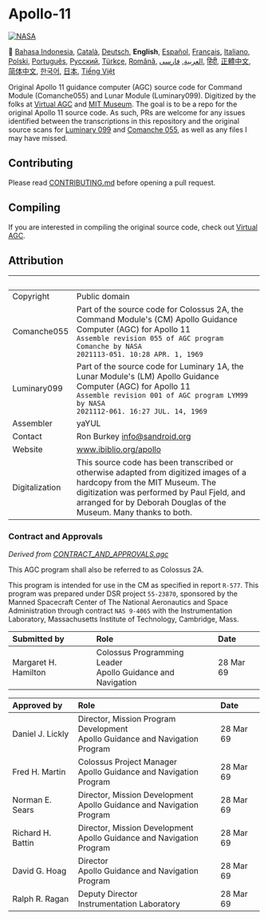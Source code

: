 # Apollo-11
[![NASA][1]][2]

:crossed_flags:
[Bahasa Indonesia][ID],
[Català][CA],
[Deutsch][DE],
**English**,
[Español][ES],
[Français][FR],
[Italiano][IT],
[Polski][PL],
[Português][PT_BR],
[Русский][RU],
[Türkçe][TR],
[Română][RO],
[العربية][AR],
[فارسی][FA],
[हिंदी][HI_IN],
[正體中文][ZH_TW],
[简体中文][ZH_CN],
[한국어][KO_KR],
[日本][JA],
[Tiếng Việt][VI]

[AR]:README.ar.md
[CA]:README.ca.md
[DE]:README.de.md
[EN]:README.md
[ES]:README.es.md
[FA]:README.fa.md
[FR]:README.fr.md
[HI_IN]:README.hi_in.md
[ID]:README.id.md
[IT]:README.it.md
[JA]:README.ja.md
[KO_KR]:README.ko_kr.md
[PL]:README.pl.md
[PT_BR]:README.pt_br.md
[RO]:README.ro.md
[RU]:README.ru.md
[TR]:README.tr.md
[VI]:README.vi.md
[ZH_CN]:README.zh_cn.md
[ZH_TW]:README.zh_tw.md

Original Apollo 11 guidance computer (AGC) source code for Command
Module (Comanche055) and Lunar Module (Luminary099). Digitized by
the folks at [Virtual AGC][3] and [MIT Museum][4]. The goal is to be
a repo for the original Apollo 11 source code. As such, PRs are
welcome for any issues identified between the transcriptions in this
repository and the original source scans for [Luminary 099][5] and
[Comanche 055][6], as well as any files I may have missed.

## Contributing
Please read [CONTRIBUTING.md][7] before opening a pull request.

## Compiling
If you are interested in compiling the original source code, check
out [Virtual AGC][8].

## Attribution

&nbsp;         | &nbsp;
:------------- | :-----
Copyright      | Public domain
Comanche055    | Part of the source code for Colossus 2A, the Command Module's (CM) Apollo Guidance Computer (AGC) for Apollo 11<br>`Assemble revision 055 of AGC program Comanche by NASA`<br>`2021113-051. 10:28 APR. 1, 1969`
Luminary099    | Part of the source code for Luminary 1A, the Lunar Module's (LM) Apollo Guidance Computer (AGC) for Apollo 11<br>`Assemble revision 001 of AGC program LYM99 by NASA`<br>`2021112-061. 16:27 JUL. 14, 1969`
Assembler      | yaYUL
Contact        | Ron Burkey <info@sandroid.org>
Website        | www.ibiblio.org/apollo
Digitalization | This source code has been transcribed or otherwise adapted from digitized images of a hardcopy from the MIT Museum. The digitization was performed by Paul Fjeld, and arranged for by Deborah Douglas of the Museum. Many thanks to both.

### Contract and Approvals
*Derived from [CONTRACT_AND_APPROVALS.agc]*

This AGC program shall also be referred to as Colossus 2A.

This program is intended for use in the CM as specified in report `R-577`. This program was prepared under DSR project `55-23870`, sponsored by the Manned Spacecraft Center of The National Aeronautics and Space Administration through contract `NAS 9-4065` with the Instrumentation Laboratory, Massachusetts Institute of Technology, Cambridge, Mass.

Submitted by          | Role | Date
:-------------------- | :--- | :---
Margaret H. Hamilton  | Colossus Programming Leader<br>Apollo Guidance and Navigation | 28 Mar 69

Approved by        | Role | Date
:----------------- | :--- | :---
Daniel J. Lickly   | Director, Mission Program Development<br>Apollo Guidance and Navigation Program | 28 Mar 69
Fred H. Martin     | Colossus Project Manager<br>Apollo Guidance and Navigation Program | 28 Mar 69
Norman E. Sears    | Director, Mission Development<br>Apollo Guidance and Navigation Program | 28 Mar 69
Richard H. Battin  | Director, Mission Development<br>Apollo Guidance and Navigation Program | 28 Mar 69
David G. Hoag      | Director<br>Apollo Guidance and Navigation Program | 28 Mar 69
Ralph R. Ragan     | Deputy Director<br>Instrumentation Laboratory | 28 Mar 69

[CONTRACT_AND_APPROVALS.agc]:https://github.com/chrislgarry/Apollo-11/blob/master/Comanche055/CONTRACT_AND_APPROVALS.agc
[1]:https://rawcdn.githack.com/aleen42/badges/c9246f74/src/nasa.svg
[2]:https://www.nasa.gov/mission_pages/apollo/missions/apollo11.html
[3]:http://www.ibiblio.org/apollo/
[4]:http://web.mit.edu/museum/
[5]:http://www.ibiblio.org/apollo/ScansForConversion/Luminary099/
[6]:http://www.ibiblio.org/apollo/ScansForConversion/Comanche055/
[7]:https://github.com/chrislgarry/Apollo-11/blob/master/CONTRIBUTING.md
[8]:https://github.com/rburkey2005/virtualagc
